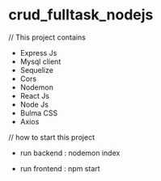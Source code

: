 ﻿# crud_fulltask_nodejs
// This project contains
- Express Js
- Mysql client
- Sequelize
- Cors
- Nodemon
- React Js
- Node Js
- Bulma CSS
- Axios

// how to start this project
- run backend : nodemon index

- run frontend : npm start
